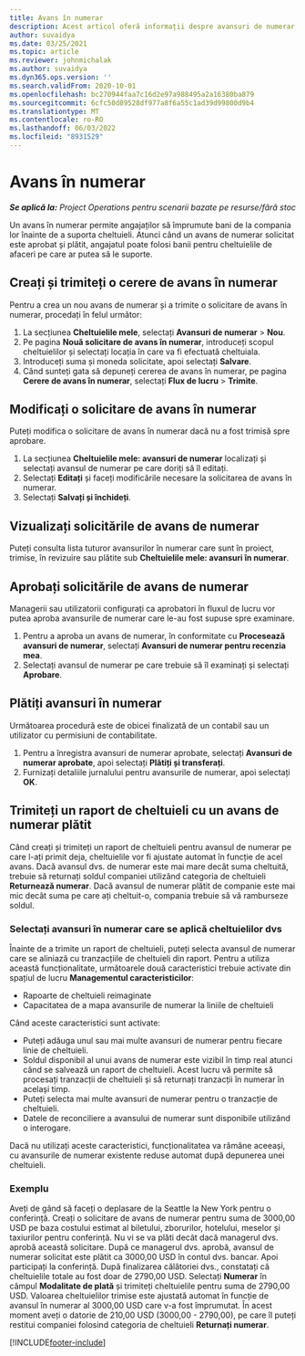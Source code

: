 ```yaml
---
title: Avans în numerar
description: Acest articol oferă informații despre avansuri de numerar.
author: suvaidya
ms.date: 03/25/2021
ms.topic: article
ms.reviewer: johnmichalak
ms.author: suvaidya
ms.dyn365.ops.version: ''
ms.search.validFrom: 2020-10-01
ms.openlocfilehash: bc270944faa7c16d2e97a988495a2a16380ba879
ms.sourcegitcommit: 6cfc50d89528df977a8f6a55c1ad39d99800d9b4
ms.translationtype: MT
ms.contentlocale: ro-RO
ms.lasthandoff: 06/03/2022
ms.locfileid: "8931529"
---
```

# <a name="cash-advance"></a>Avans în numerar

_**Se aplică la:** Project Operations pentru scenarii bazate pe resurse/fără stoc_

Un avans în numerar permite angajaților să împrumute bani de la compania lor înainte de a suporta cheltuieli. Atunci când un avans de numerar solicitat este aprobat și plătit, angajatul poate folosi banii pentru cheltuielile de afaceri pe care ar putea să le suporte. 

## <a name="create-and-submit-a-cash-advance-request"></a>Creați și trimiteți o cerere de avans în numerar
Pentru a crea un nou avans de numerar și a trimite o solicitare de avans în numerar, procedați în felul următor: 

1. La secțiunea **Cheltuielile mele**, selectați **Avansuri de numerar** > **Nou**. 
2. Pe pagina **Nouă solicitare de avans în numerar**, introduceți scopul cheltuielilor și selectați locația în care va fi efectuată cheltuiala.
3. Introduceți suma și moneda solicitate, apoi selectați **Salvare**. 
4. Când sunteți gata să depuneți cererea de avans în numerar, pe pagina **Cerere de avans în numerar**, selectați **Flux de lucru** > **Trimite**.

## <a name="modify-a-cash-advance-request"></a>Modificați o solicitare de avans în numerar

Puteți modifica o solicitare de avans în numerar dacă nu a fost trimisă spre aprobare.

1. La secțiunea **Cheltuielile mele: avansuri de numerar** localizați și selectați avansul de numerar pe care doriți să îl editați.
2. Selectați **Editați** și faceți modificările necesare la solicitarea de avans în numerar. 
3. Selectați **Salvați și închideți**.


## <a name="view-cash-advance-requests"></a>Vizualizați solicitările de avans de numerar
Puteți consulta lista tuturor avansurilor în numerar care sunt în proiect, trimise, în revizuire sau plătite sub **Cheltuielile mele: avansuri în numerar**. 

## <a name="approve-cash-advance-requests"></a>Aprobați solicitările de avans de numerar

Managerii sau utilizatorii configurați ca aprobatori în fluxul de lucru vor putea aproba avansurile de numerar care le-au fost supuse spre examinare. 

1. Pentru a aproba un avans de numerar, în conformitate cu **Procesează avansuri de numerar**, selectați **Avansuri de numerar pentru recenzia mea**.
2. Selectați avansul de numerar pe care trebuie să îl examinați și selectați **Aprobare**.  

## <a name="pay-cash-advances"></a>Plătiți avansuri în numerar 
Următoarea procedură este de obicei finalizată de un contabil sau un utilizator cu permisiuni de contabilitate.

1. Pentru a înregistra avansuri de numerar aprobate, selectați **Avansuri de numerar aprobate**, apoi selectați **Plătiți și transferați**.  
2. Furnizați detaliile jurnalului pentru avansurile de numerar, apoi selectați **OK**. 

## <a name="submit-an-expense-report-against-a-paid-cash-advance"></a>Trimiteți un raport de cheltuieli cu un avans de numerar plătit 

Când creați și trimiteți un raport de cheltuieli pentru avansul de numerar pe care l-ați primit deja, cheltuielile vor fi ajustate automat în funcție de acel avans. Dacă avansul dvs. de numerar este mai mare decât suma cheltuită, trebuie să returnați soldul companiei utilizând categoria de cheltuieli **Returnează numerar**. Dacă avansul de numerar plătit de companie este mai mic decât suma pe care ați cheltuit-o, compania trebuie să vă ramburseze soldul. 

### <a name="select-cash-advances-that-apply-to-your-expenses"></a>Selectați avansuri în numerar care se aplică cheltuielilor dvs
Înainte de a trimite un raport de cheltuieli, puteți selecta avansul de numerar care se aliniază cu tranzacțiile de cheltuieli din raport. Pentru a utiliza această funcționalitate, următoarele două caracteristici trebuie activate din spațiul de lucru **Managementul caracteristicilor**:

  - Rapoarte de cheltuieli reimaginate
  - Capacitatea de a mapa avansurile de numerar la liniile de cheltuieli
 
 Când aceste caracteristici sunt activate:
 
  - Puteți adăuga unul sau mai multe avansuri de numerar pentru fiecare linie de cheltuieli.
  - Soldul disponibil al unui avans de numerar este vizibil în timp real atunci când se salvează un raport de cheltuieli. Acest lucru vă permite să procesați tranzacții de cheltuieli și să returnați tranzacții în numerar în același timp.
  - Puteți selecta mai multe avansuri de numerar pentru o tranzacție de cheltuieli.
  - Datele de reconciliere a avansului de numerar sunt disponibile utilizând o interogare. 
 
Dacă nu utilizați aceste caracteristici, funcționalitatea va rămâne aceeași, cu avansurile de numerar existente reduse automat după depunerea unei cheltuieli.

### <a name="example"></a>Exemplu 
Aveți de gând să faceți o deplasare de la Seattle la New York pentru o conferință. Creați o solicitare de avans de numerar pentru suma de 3000,00 USD pe baza costului estimat al biletului, zborurilor, hotelului, meselor și taxiurilor pentru conferință. Nu vi se va plăti decât dacă managerul dvs. aprobă această solicitare. După ce managerul dvs. aprobă, avansul de numerar solicitat este plătit ca 3000,00 USD în contul dvs. bancar. Apoi participați la conferință. După finalizarea călătoriei dvs., constatați că cheltuielile totale au fost doar de 2790,00 USD. Selectați **Numerar** în câmpul **Modalitate de plată** și trimiteți cheltuielile pentru suma de 2790,00 USD. Valoarea cheltuielilor trimise este ajustată automat în funcție de avansul în numerar al 3000,00 USD care v-a fost împrumutat. În acest moment aveți o datorie de 210,00 USD (3000,00 - 2790,00), pe care îl puteți restitui companiei folosind categoria de cheltuieli **Returnați numerar**.



[!INCLUDE[footer-include](../includes/footer-banner.md)]
